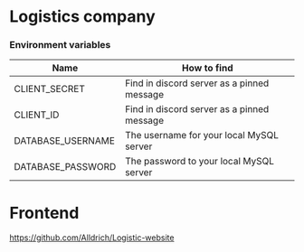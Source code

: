 # Logistics company
### Environment variables
| Name              | How to find                                |
|-------------------|--------------------------------------------|
| CLIENT_SECRET     | Find in discord server as a pinned message |
| CLIENT_ID         | Find in discord server as a pinned message |
| DATABASE_USERNAME | The username for your local MySQL server   |
| DATABASE_PASSWORD | The password to your local MySQL server    |

# Frontend
https://github.com/Alldrich/Logistic-website
